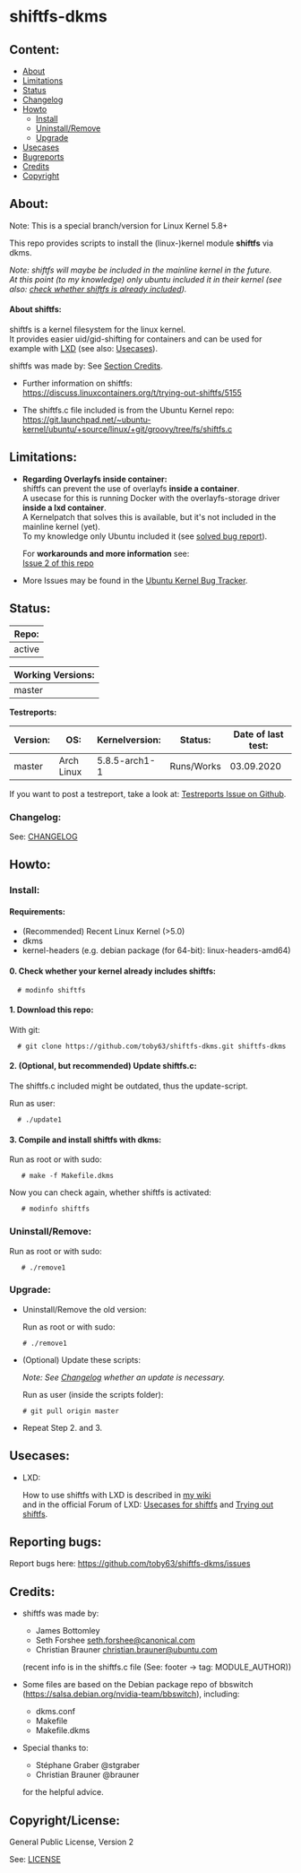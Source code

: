 
# shiftfs-dkms

Content:
--------
* [About](#about)
* [Limitations](#limitations)
* [Status](#status)
* [Changelog](#changelog)
* [Howto](#howto)
    * [Install](#install)
    * [Uninstall/Remove](#uninstallremove)
    * [Upgrade](#upgrade)
* [Usecases](#usecases)
* [Bugreports](#reporting-bugs)
* [Credits](#credits)
* [Copyright](#copyrightlicense)


About:
------

Note: This is a special branch/version for Linux Kernel 5.8+

This repo provides scripts to install the (linux-)kernel module **shiftfs** via dkms.   

_Note: shiftfs will maybe be included in the mainline kernel in the future.   
At this point (to my knowledge) only ubuntu included it in their kernel (see also: [check whether shiftfs is already included](#0-check-whether-your-kernel-already-includes-shiftfs))._

#### About shiftfs:

shiftfs is a kernel filesystem for the linux kernel.   
It provides easier uid/gid-shifting for containers and can be used for example with [LXD](https://linuxcontainers.org/lxd/) (see also: [Usecases](#usecases)).

shiftfs was made by: See [Section Credits](#credits).

* Further information on shiftfs:
https://discuss.linuxcontainers.org/t/trying-out-shiftfs/5155

* The shiftfs.c file included is from the Ubuntu Kernel repo:
https://git.launchpad.net/~ubuntu-kernel/ubuntu/+source/linux/+git/groovy/tree/fs/shiftfs.c

 
Limitations:
---------------

* **Regarding Overlayfs inside container:**   
shiftfs can prevent the use of overlayfs **inside a container**.      
A usecase for this is running Docker with the overlayfs-storage driver **inside a lxd container**.   
A Kernelpatch that solves this is available, but it's not included in the mainline kernel (yet).      
To my knowledge only Ubuntu included it (see [solved bug report](https://bugs.launchpad.net/ubuntu/+source/linux/+bug/1846272)).      

  For **workarounds and more information** see:   
[Issue 2 of this repo](https://github.com/toby63/shiftfs-dkms/issues/2#issuecomment-614688392) 


* More Issues may be found in the [Ubuntu Kernel Bug Tracker](https://bugs.launchpad.net/ubuntu/+source/linux?field.searchtext=shiftfs&search=Search&field.status%3Alist=NEW&field.status%3Alist=INCOMPLETE_WITH_RESPONSE&field.status%3Alist=INCOMPLETE_WITHOUT_RESPONSE&field.status%3Alist=CONFIRMED&field.status%3Alist=TRIAGED&field.status%3Alist=INPROGRESS&field.status%3Alist=FIXCOMMITTED&field.assignee=&field.bug_reporter=&field.omit_dupes=on&field.has_patch=&field.has_no_package=).

Status:
-------

Repo: | 
------- |
active | 

Working Versions:| 
---------------- | 
master | 

**Testreports:**   

Version: | OS:            | Kernelversion: | Status:    | Date of last test: |
---      | ---            | ---        | ---    | --- |
master   | Arch Linux | 5.8.5-arch1-1 | Runs/Works | 03.09.2020 |


If you want to post a testreport, take a look at: [Testreports Issue on Github](https://github.com/toby63/shiftfs-dkms/issues/3).

### Changelog:

See: [CHANGELOG](CHANGELOG)


Howto:
------

### Install:

#### Requirements:
 * (Recommended) Recent Linux Kernel (>5.0)
 * dkms
 * kernel-headers (e.g. debian package (for 64-bit): linux-headers-amd64)

#### 0. Check whether your kernel already includes shiftfs:

      # modinfo shiftfs

#### 1. Download this repo:
  
 With git:

      # git clone https://github.com/toby63/shiftfs-dkms.git shiftfs-dkms


#### 2. (Optional, but recommended) Update shiftfs.c:

 The shiftfs.c included might be outdated, thus the update-script.

 Run as user:

      # ./update1


#### 3. Compile and install shiftfs with dkms:

 Run as root or with sudo:

       # make -f Makefile.dkms

 Now you can check again, whether shiftfs is activated:

       # modinfo shiftfs

### Uninstall/Remove:  

   Run as root or with sudo:

       # ./remove1
       
### Upgrade:
 
 * Uninstall/Remove the old version:

   Run as root or with sudo:

       # ./remove1

 * (Optional) Update these scripts:
   
   _Note: See [Changelog](https://github.com/toby63/shiftfs-dkms/blob/master/CHANGELOG) whether an update is necessary._
   
   Run as user (inside the scripts folder):
       
       # git pull origin master
 
 * Repeat Step 2. and 3.


Usecases:
---------

* LXD:

  How to use shiftfs with LXD is described in [my wiki](https://github.com/toby63/shiftfs-dkms/wiki/Use-shiftfs-in-LXD)     
  and in the official Forum of LXD: [Usecases for shiftfs](https://discuss.linuxcontainers.org/t/lxd-usecases-of-shiftfs-volume-disk-share/7735) and [Trying out shiftfs](https://discuss.linuxcontainers.org/t/trying-out-shiftfs/5155).


Reporting bugs:
---------------

 Report bugs here:
 https://github.com/toby63/shiftfs-dkms/issues


Credits:
--------

* shiftfs was made by:
   * James Bottomley
   * Seth Forshee <seth.forshee@canonical.com>
   * Christian Brauner <christian.brauner@ubuntu.com>   
   
   (recent info is in the shiftfs.c file (See: footer -> tag: MODULE_AUTHOR))

* Some files are based on the Debian package repo of bbswitch (https://salsa.debian.org/nvidia-team/bbswitch), including:
   * dkms.conf
   * Makefile
   * Makefile.dkms
   
* Special thanks to:
   * Stéphane Graber @stgraber
   * Christian Brauner @brauner   
   
  for the helpful advice.


Copyright/License:
------------------

General Public License, Version 2

See: [LICENSE](LICENSE)
